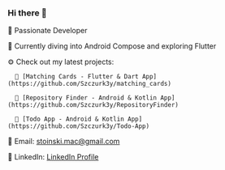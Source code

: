 ### Hi there 👋
🚀 Passionate Developer 

🌱 Currently diving into Android Compose and exploring Flutter

⚙️ Check out my latest projects:

      🔗 [Matching Cards - Flutter & Dart App](https://github.com/Szczurk3y/matching_cards)

      🔎 [Repository Finder - Android & Kotlin App](https://github.com/Szczurk3y/RepositoryFinder)

      📱 [Todo App - Android & Kotlin App](https://github.com/Szczurk3y/Todo-App)
📧 Email: stoinski.mac@gmail.com

💬 LinkedIn: [LinkedIn Profile](https://www.linkedin.com/in/maciej-stoi%C5%84ski-b047b2166/)

<!--
**Szczurk3y/szczurk3y** is a ✨ _special_ ✨ repository because its `README.md` (this file) appears on your GitHub profile.

Here are some ideas to get you started:

- 🔭 I’m currently working on ...
- 🌱 I’m currently learning ...
- 👯 I’m looking to collaborate on ...
- 🤔 I’m looking for help with ...
- 💬 Ask me about ...
- 📫 How to reach me: ...
- 😄 Pronouns: ...
- ⚡ Fun fact: ...
-->
